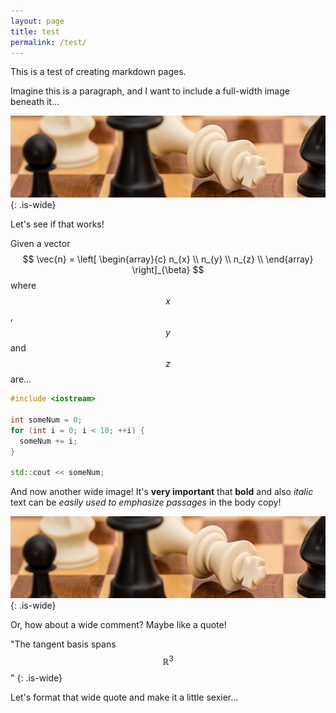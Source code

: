 ```yaml
---
layout: page
title: test
permalink: /test/
---
```


This is a test of creating markdown pages.

Imagine this is a paragraph, and I want to include a full-width image beneath it...

![](/assets/img/checkmate-small.jpg){: .is-wide}

Let's see if that works!

Given a vector
$$
  \vec{n} =
  \left[
    \begin{array}{c}
      n_{x} \\
      n_{y} \\
      n_{z} \\
    \end{array}
  \right]_{\beta}
$$
where $$x$$, $$y$$ and $$z$$ are...

``` cpp
#include <iostream>

int someNum = 0;
for (int i = 0; i < 10; ++i) {
  someNum += i;
}

std::cout << someNum;
```

And now another wide image!  It's **very important** that **bold** and also *italic* text can be *easily used to emphasize passages* in the body copy!

![](/assets/img/checkmate-small.jpg){: .is-wide}

Or, how about a wide comment?  Maybe like a quote!

"The tangent basis spans $$\mathbb{R}^{3}$$"
{: .is-wide}

Let's format that wide quote and make it a little sexier...
